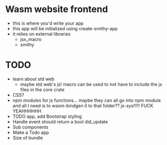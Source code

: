 # Wasm website frontend

* this is where you'd write your app
* this app will be initialized using create-smithy-app
* it relies on external libraries
  * jsx_macro
  * smithy

# TODO

* learn about std web
  * maybe std web's js! macro can be used to not have to include the js files in the core crate
* CSS?
* npm modules for js functions... maybe they can all go into npm module and all I need is to wasm-bindgen it to that folder?? js-sys!!!!! FUCK YEAHHHHHH
* TODO app, add Bootstrap styling
* Handle event should return a bool did_update
* Sub components
* Make a Todo app
* Size of bundle
